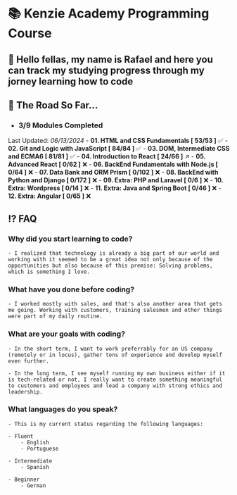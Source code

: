 # 📚 Kenzie Academy Programming Course

## 👋 Hello fellas, my name is Rafael and here you can track my studying progress through my jorney learning how to code

## 🚀 The Road So Far...

- ### 3/9 Modules Completed
Last Updated: _06/13/2024_
    - __01. HTML and CSS Fundamentals [ 53/53 ]__ ✅
    - __02. Git and Logic with JavaScript [ 84/84 ]__ ✅ 
    - __03. DOM, Intermediate CSS and ECMA6 [ 81/81 ]__ ✅
    - __04. Introduction to React [ 24/66 ]__ ↗️
    - __05. Advanced React [ 0/62 ]__ ❌
    - __06. BackEnd Fundamentals with Node.js [ 0/64 ]__ ❌
    - __07. Data Bank and ORM Prism [ 0/102 ]__ ❌
    - __08. BackEnd with Python and Django [ 0/172 ]__ ❌
    - __09. Extra: PHP and Laravel [ 0/6 ]__ ❌
    - __10. Extra: Wordpress [ 0/14 ]__ ❌
    - __11. Extra: Java and Spring Boot [ 0/46 ]__ ❌
    - __12. Extra: Angular [ 0/65 ]__ ❌

## ⁉️ FAQ

### Why did you start learning to code?
    - I realized that technology is already a big part of our world and working with it seemed to be a great idea not only because of the opportunities but also because of this premise: Solving problems, which is something I love.

### What have you done before coding?
    - I worked mostly with sales, and that's also another area that gets me going. Working with customers, training salesmen and other things were part of my daily routine.

### What are your goals with coding?
    - In the short term, I want to work preferrably for an US company (remotely or in locus), gather tons of experience and develop myself even further.

    - In the long term, I see myself running my own business either if it is tech-related or not, I really want to create something meaningful to customers and employees and lead a company with strong ethics and leadership.

### What languages do you speak?
    - This is my current status regarding the following languages:

    - Fluent
        - English
        - Portuguese

    - Intermediate
        - Spanish

    - Beginner
        - German